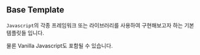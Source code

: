## Base Template

`Javascript`의 각종 프레임워크 또는 라이브러리를 사용하여 구현해보고자 하는 기본 템플릿들 입니다.

물론 Vanilla Javascript도 포함될 수 있습니다.
